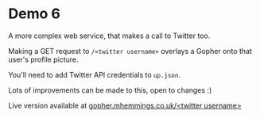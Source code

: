 # Demo 6

A more complex web service, that makes a call to Twitter too.

Making a GET request to `/<twitter username>` overlays a Gopher onto that user's profile picture.

You'll need to add Twitter API credentials to `up.json`.

Lots of improvements can be made to this, open to changes :)

Live version available at [gopher.mhemmings.co.uk/\<twitter username\>](https://gopher.mhemmings.co.uk/mhemmings)
